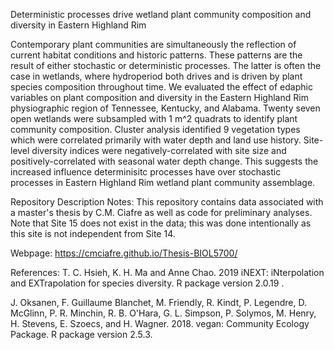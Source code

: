 Deterministic processes drive wetland plant community composition and diversity in Eastern Highland Rim

Contemporary plant communities are simultaneously the reflection of current habitat conditions and historic patterns. These patterns are the result of either stochastic or deterministic processes. The latter is often the case in wetlands, where hydroperiod both drives and is driven by plant species composition throughout time. We evaluated the effect of edaphic variables on plant composition and diversity in the Eastern Highland Rim physiographic region of Tennessee, Kentucky, and Alabama. Twenty seven open wetlands were subsampled with 1 m^2 quadrats to identify plant community composition. Cluster analysis identified 9 vegetation types which were correlated primarily with water depth and land use history. Site-level diversity indices were negatively-correlated with site size and positively-correlated with seasonal water depth change. This suggests the increased influence determinisitc processes have over stochastic processes in Eastern Highland Rim wetland plant community assemblage.

Repository Description Notes:
This repository contains data associated with a master's thesis by C.M. Ciafre as well as code for preliminary analyses. Note that Site 15 does not exist in the data; this was done intentionally as this site is not independent from Site 14.

Webpage: https://cmciafre.github.io/Thesis-BIOL5700/

References:
T. C. Hsieh, K. H. Ma and Anne Chao. 2019 iNEXT: iNterpolation and EXTrapolation for species diversity. R     package version 2.0.19 .

J. Oksanen, F. Guillaume Blanchet, M. Friendly, R. Kindt, P. Legendre, D. McGlinn, P. R. Minchin, R. B. O'Hara, G. L. Simpson, P. Solymos, M. Henry, H. Stevens, E. Szoecs, and H. Wagner. 2018. vegan: Community Ecology Package. R package version 2.5.3.